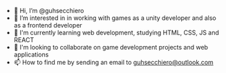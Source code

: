 - 👋 Hi, I’m @guhsecchiero
- 👀 I’m interested in in working with games as a unity developer and also as a frontend developer
- 🌱 I'm currently learning web development, studying HTML, CSS, JS and REACT
- 💞️ I'm looking to collaborate on game development projects and web applications
- 📫 How to find me by sending an email to guhsecchiero@outlook.com

<!---
guhsecchiero/guhsecchiero is a ✨ special ✨ repository because its `README.md` (this file) appears on your GitHub profile.
You can click the Preview link to take a look at your changes.
--->
